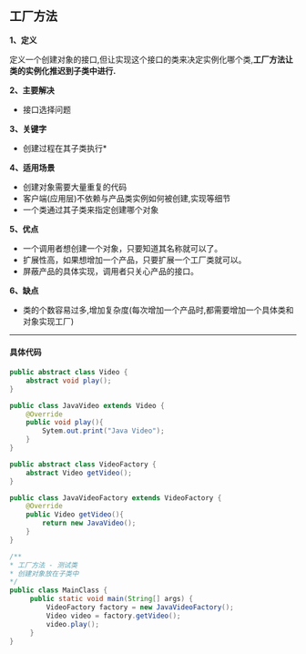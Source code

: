 ## 工厂方法

**1、定义**

定义一个创建对象的接口,但让实现这个接口的类来决定实例化哪个类,**工厂方法让类的实例化推迟到子类中进行.**

**2、主要解决**
- 接口选择问题

**3、关键字**
- 创建过程在其子类执行*

**4、适用场景**
- 创建对象需要大量重复的代码
- 客户端(应用层)不依赖与产品类实例如何被创建,实现等细节
- 一个类通过其子类来指定创建哪个对象

**5、优点**
- 一个调用者想创建一个对象，只要知道其名称就可以了。
- 扩展性高，如果想增加一个产品，只要扩展一个工厂类就可以。
- 屏蔽产品的具体实现，调用者只关心产品的接口。

**6、缺点**
- 类的个数容易过多,增加复杂度(每次增加一个产品时,都需要增加一个具体类和对象实现工厂)

---

#### 具体代码

```Java
public abstract class Video {
    abstract void play();
}
```

```Java
public class JavaVideo extends Video {
    @Override
    public void play(){
        Sytem.out.print("Java Video");
    }
}
```

```Java
public abstract class VideoFactory {
    abstract Video getVideo();
}
```

```Java
public class JavaVideoFactory extends VideoFactory {
    @Override
    public Video getVideo(){
        return new JavaVideo();
    }
}
```

```Java
/**
* 工厂方法 - 测试类
* 创建对象放在子类中
*/
public class MainClass {
     public static void main(String[] args) {
         VideoFactory factory = new JavaVideoFactory();
         Video video = factory.getVideo();
         video.play();
     }
}
```

